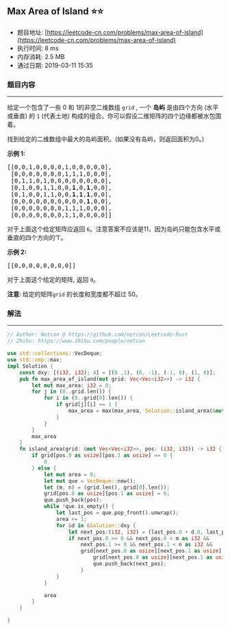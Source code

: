 ## Max Area of Island :star::star:
- 题目地址: [https://leetcode-cn.com/problems/max-area-of-island](https://leetcode-cn.com/problems/max-area-of-island)
- 执行时间: 8 ms 
- 内存消耗: 2.5 MB
- 通过日期: 2019-03-11 15:35

### 题目内容
---
<p>给定一个包含了一些 0 和 1的非空二维数组 <code>grid</code> , 一个 <strong>岛屿</strong> 是由四个方向 (水平或垂直) 的 <code>1</code> (代表土地) 构成的组合。你可以假设二维矩阵的四个边缘都被水包围着。</p>

<p>找到给定的二维数组中最大的岛屿面积。(如果没有岛屿，则返回面积为0。)</p>

<p><strong>示例 1:</strong></p>

<pre>
[[0,0,1,0,0,0,0,1,0,0,0,0,0],
 [0,0,0,0,0,0,0,1,1,1,0,0,0],
 [0,1,1,0,1,0,0,0,0,0,0,0,0],
 [0,1,0,0,1,1,0,0,<strong>1</strong>,0,<strong>1</strong>,0,0],
 [0,1,0,0,1,1,0,0,<strong>1</strong>,<strong>1</strong>,<strong>1</strong>,0,0],
 [0,0,0,0,0,0,0,0,0,0,<strong>1</strong>,0,0],
 [0,0,0,0,0,0,0,1,1,1,0,0,0],
 [0,0,0,0,0,0,0,1,1,0,0,0,0]]
</pre>

<p>对于上面这个给定矩阵应返回 <code>6</code>。注意答案不应该是11，因为岛屿只能包含水平或垂直的四个方向的‘1’。</p>

<p><strong>示例 2:</strong></p>

<pre>
[[0,0,0,0,0,0,0,0]]</pre>

<p>对于上面这个给定的矩阵, 返回 <code>0</code>。</p>

<p><strong>注意: </strong>给定的矩阵<code>grid</code> 的长度和宽度都不超过 50。</p>


### 解法
---
```rust
// Author: Netcan @ https://github.com/netcan/Leetcode-Rust
// Zhihu: https://www.zhihu.com/people/netcan

use std::collections::VecDeque;
use std::cmp::max;
impl Solution {
    const dxy: [(i32, i32); 4] = [(0 ,1), (0, -1), (-1, 0), (1, 0)];
    pub fn max_area_of_island(mut grid: Vec<Vec<i32>>) -> i32 {
        let mut max_area: i32 = 0;
        for j in (0..grid.len()) {
            for i in (0..grid[0].len()) {
                if grid[j][i] == 1 {
                    max_area = max(max_area, Solution::island_area(&mut grid, (j as i32, i as i32)));
                }
            }
        }
        max_area
    }
    fn island_area(grid: &mut Vec<Vec<i32>>, pos: (i32, i32)) -> i32 {
        if grid[pos.0 as usize][pos.1 as usize] == 0 {
            0
        } else {
            let mut area = 0;
            let mut que = VecDeque::new();
            let (m, n) = (grid.len(), grid[0].len());
            grid[pos.0 as usize][pos.1 as usize] = 0;
            que.push_back(pos);
            while !que.is_empty() {
                let last_pos = que.pop_front().unwrap();
                area += 1;
                for &d in &Solution::dxy {
                    let next_pos:(i32, i32) = (last_pos.0 + d.0, last_pos.1 + d.1);
                    if next_pos.0 >= 0 && next_pos.0 < m as i32 &&
                        next_pos.1 >= 0 && next_pos.1 < n as i32 && 
                        grid[next_pos.0 as usize][next_pos.1 as usize] == 1 {
                            grid[next_pos.0 as usize][next_pos.1 as usize] = 0;
                            que.push_back(next_pos);
                        }
                }
            }

            area
        }
    }

}


```